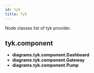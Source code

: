 ```yaml
---
id: tyk
title: Tyk
---
```


Node classes list of tyk provider.

## tyk.component

- **diagrams.tyk.component.Dashboard**
- **diagrams.tyk.component.Gateway**
- **diagrams.tyk.component.Pump**

